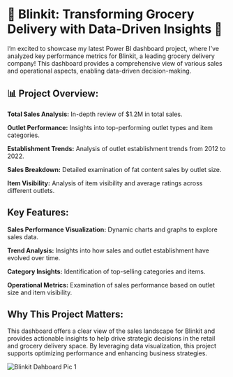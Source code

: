# 🚀 Blinkit: Transforming Grocery Delivery with Data-Driven Insights 🚀

I’m excited to showcase my latest Power BI dashboard project, where I’ve analyzed key performance metrics for Blinkit, a leading grocery delivery company! This dashboard provides a comprehensive view of various sales and operational aspects, enabling data-driven decision-making.

## 📊 Project Overview:

**Total Sales Analysis:** In-depth review of $1.2M in total sales.

**Outlet Performance:** Insights into top-performing outlet types and item categories.

**Establishment Trends:** Analysis of outlet establishment trends from 2012 to 2022.

**Sales Breakdown:** Detailed examination of fat content sales by outlet size.

**Item Visibility:** Analysis of item visibility and average ratings across different outlets.

## Key Features:

**Sales Performance Visualization:** Dynamic charts and graphs to explore sales data.

**Trend Analysis:** Insights into how sales and outlet establishment have evolved over time.

**Category Insights:** Identification of top-selling categories and items.

**Operational Metrics:** Examination of sales performance based on outlet size and item visibility.

## Why This Project Matters:

This dashboard offers a clear view of the sales landscape for Blinkit and provides actionable insights to help drive strategic decisions in the retail and grocery delivery space. By leveraging data visualization, this project supports optimizing performance and enhancing business strategies.

![Blinkit Dahboard Pic 1](https://github.com/user-attachments/assets/60f57f55-d4cb-481f-b795-858ea68ce660)
